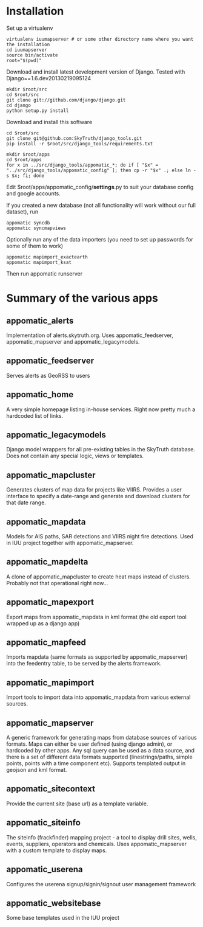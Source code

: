 # Installation

Set up a virtualenv

    virtualenv iuumapserver # or some other directory name where you want the installation
    cd iuumapserver
    source bin/activate
    root="$(pwd)"

Download and install latest development version of Django. Tested with Django==1.6.dev20130219095124

    mkdir $root/src
    cd $root/src
    git clone git://github.com/django/django.git
    cd django
    python setup.py install
    
Download and install this software

    cd $root/src
    git clone git@github.com:SkyTruth/django_tools.git
    pip install -r $root/src/django_tools/requirements.txt

    mkdir $root/apps
    cd $root/apps
    for x in ../src/django_tools/appomatic_*; do if [ "$x" = "../src/django_tools/appomatic_config" ]; then cp -r "$x" .; else ln -s $x; fi; done

Edit $root/apps/appomatic_config/__settings__.py to suit your database config and google accounts.

If you created a new database (not all functionality will work without our full dataset), run

    appomatic syncdb
    appomatic syncmapviews

Optionally run any of the data importers (you need to set up passwords for some of them to work)

    appomatic mapimport_exactearth
    appomatic mapimport_ksat

Then run
    appomatic runserver


# Summary of the various apps

## appomatic_alerts

Implementation of alerts.skytruth.org. Uses appomatic_feedserver, appomatic_mapserver and appomatic_legacymodels.

## appomatic_feedserver

Serves alerts as GeoRSS to users 

## appomatic_home

A very simple homepage listing in-house services. Right now pretty
much a hardcoded list of links.

## appomatic_legacymodels

Django model wrappers for all pre-existing tables in the SkyTruth
database. Does not contain any special logic, views or templates.

## appomatic_mapcluster

Generates clusters of map data for projects like VIIRS. Provides a
user interface to specify a date-range and generate and download
clusters for that date range.

## appomatic_mapdata

Models for AIS paths, SAR detections and VIIRS night fire detections.
Used in IUU project together with appomatic_mapserver.

## appomatic_mapdelta

A clone of appomatic_mapcluster to create heat maps instead of
clusters. Probably not that operational right now...

## appomatic_mapexport

Export maps from appomatic_mapdata in kml format (the old export tool
wrapped up as a django app)

## appomatic_mapfeed

Imports mapdata (same formats as supported by appomatic_mapserver)
into the feedentry table, to be served by the alerts framework.

## appomatic_mapimport

Import tools to import data into appomatic_mapdata from various
external sources.

## appomatic_mapserver

A generic framework for generating maps from database sources of
various formats. Maps can either be user defined (using django admin),
or hardcoded by other apps. Any sql query can be used as a data
source, and there is a set of different data formats supported
(linestrings/paths, simple points, points with a time component etc).
Supports templated output in geojson and kml format.

## appomatic_sitecontext

Provide the current site (base url) as a template variable.

## appomatic_siteinfo

The siteinfo (frackfinder) mapping project - a tool to display drill
sites, wells, events, suppliers, operators and chemicals. Uses
appomatic_mapserver with a custom template to display maps.

## appomatic_userena

Configures the userena signup/signin/signout user management framework

## appomatic_websitebase

Some base templates used in the IUU project
